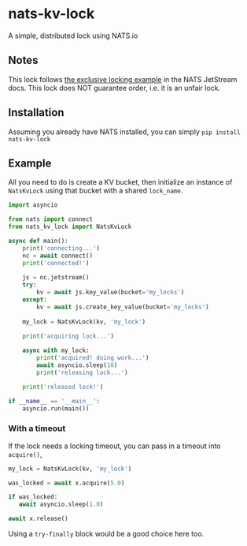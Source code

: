 # nats-kv-lock
A simple, distributed lock using NATS.io

## Notes

This lock follows [the exclusive locking example](https://docs.nats.io/nats-concepts/jetstream/key-value-store/kv_walkthrough#create-aka-exclusive-locking) in the NATS JetStream docs. 
This lock does NOT guarantee order, i.e. it is an unfair lock.

## Installation

Assuming you already have NATS installed, you can simply `pip install nats-kv-lock`

## Example

All you need to do is create a KV bucket, then initialize an instance of `NatsKvLock` using that bucket with a shared `lock_name`.

```python
import asyncio

from nats import connect
from nats_kv_lock import NatsKvLock

async def main():
    print('connecting...')
    nc = await connect()
    print('connected!')
    
    js = nc.jetstream()
    try:
        kv = await js.key_value(bucket='my_locks')
    except:
        kv = await js.create_key_value(bucket='my_locks')
    
    my_lock = NatsKvLock(kv, 'my_lock')

    print('acquiring lock...')
    
    async with my_lock:
        print('acquired! doing work...')
        await asyncio.sleep(10)
        print('releasing lock...')

    print('released lock!')

if __name__ == '__main__':
    asyncio.run(main())
```

### With a timeout

If the lock needs a locking timeout, you can pass in a timeout into `acquire()`,

```python
my_lock = NatsKvLock(kv, 'my_lock')

was_locked = await x.acquire(5.0)

if was_locked:
   await asyncio.sleep(1.0)

await x.release()
```

Using a `try-finally` block would be a good choice here too.
